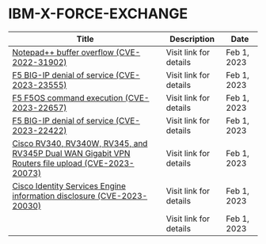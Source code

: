 

# IBM-X-FORCE-EXCHANGE

 |Title|Description|Date|
 |---|---|---|
 |[Notepad++ buffer overflow (CVE-2022-31902)](https://exchange.xforce.ibmcloud.com/activity/list?filter=Vulnerabilities)|Visit link for details|Feb 1, 2023|
 |[F5 BIG-IP denial of service (CVE-2023-23555)](https://exchange.xforce.ibmcloud.com/activity/list?filter=Vulnerabilities)|Visit link for details|Feb 1, 2023|
 |[F5 F5OS command execution (CVE-2023-22657)](https://exchange.xforce.ibmcloud.com/activity/list?filter=Vulnerabilities)|Visit link for details|Feb 1, 2023|
 |[F5 BIG-IP denial of service (CVE-2023-22422)](https://exchange.xforce.ibmcloud.com/activity/list?filter=Vulnerabilities)|Visit link for details|Feb 1, 2023|
 |[Cisco RV340, RV340W, RV345, and RV345P Dual WAN Gigabit VPN Routers file upload (CVE-2023-20073)](https://exchange.xforce.ibmcloud.com/activity/list?filter=Vulnerabilities)|Visit link for details|Feb 1, 2023|
 |[Cisco Identity Services Engine information disclosure (CVE-2023-20030)](https://exchange.xforce.ibmcloud.com/activity/list?filter=Vulnerabilities)|Visit link for details|Feb 1, 2023|
 |[](https://exchange.xforce.ibmcloud.com/activity/list?filter=Vulnerabilities)|Visit link for details|Feb 1, 2023|
 